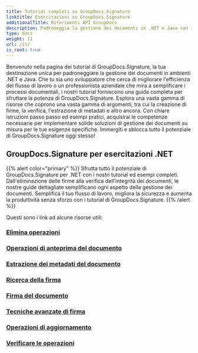 ```yaml
---
title: Tutorial completi su GroupDocs.Signature
linktitle: Esercitazioni su GroupDocs.Signature
additionalTitle: Riferimenti API GroupDocs
description: Padroneggia la gestione dei documenti in .NET e Java con i tutorial di GroupDocs.Signature. Crea, verifica, estrai metadati e altro ancora. Immergiti in un flusso di lavoro senza interruzioni!
type: docs
weight: 11
url: /it/
is_root: true
---
```


Benvenuto nella pagina dei tutorial di GroupDocs.Signature, la tua destinazione unica per padroneggiare la gestione dei documenti in ambienti .NET e Java. Che tu sia uno sviluppatore che cerca di migliorare l'efficienza del flusso di lavoro o un professionista aziendale che mira a semplificare i processi documentali, i nostri tutorial forniscono una guida completa per sfruttare la potenza di GroupDocs.Signature. Esplora una vasta gamma di risorse che coprono una vasta gamma di argomenti, tra cui la creazione di firme, la verifica, l'estrazione di metadati e altro ancora. Con chiare istruzioni passo passo ed esempi pratici, acquisirai le competenze necessarie per implementare solide soluzioni di gestione dei documenti su misura per le tue esigenze specifiche. Immergiti e sblocca tutto il potenziale di GroupDocs.Signature oggi stesso!
## GroupDocs.Signature per esercitazioni .NET
{{% alert color="primary" %}}
Sfrutta tutto il potenziale di GroupDocs.Signature per .NET con i nostri tutorial ed esempi completi. Dall'eliminazione delle firme alla verifica dell'integrità dei documenti, le nostre guide dettagliate semplificano ogni aspetto della gestione dei documenti. Semplifica il tuo flusso di lavoro, migliora la sicurezza e aumenta la produttività senza sforzo con i tutorial di GroupDocs.Signature.
{{% /alert %}}

Questi sono i link ad alcune risorse utili:
 
### [Elimina operazioni](./net/delete-operations/)
### [Operazioni di anteprima del documento](./net/document-preview-operations/)
### [Estrazione dei metadati del documento](./net/document-metadata-extraction/)
### [Ricerca della firma](./net/signature-searching/)
### [Firma del documento](./net/document-signing/)
### [Tecniche avanzate di firma](./net/advanced-signature-techniques/)
### [Operazioni di aggiornamento](./net/update-operations/)
### [Verificare le operazioni](./net/verify-operations/)



